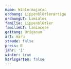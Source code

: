 ```yaml
---
name: Wintermajoran
ordnung: Lippenblütlerartige
ordnungLT: Lamiales
familie: Lippenblütler
familieLT: Lamiaceae
gattung: Origanum
art: maru
staude: false
preis: B
jahr: '1'
winter: true
karlsgarten: false
---
```

